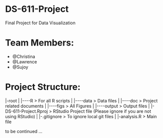 # DS-611-Project
Final Project for Data Visualization

# Team Members:
* @Christina
* @Lawrence
* @Sujoy

# Project Structure:


|-root
|
|----R       > For all R scripts
|
|----data    > Data files
|
|----doc     > Project related documents
|
|----figs    > All Figures 
|
|----output  > Output files
|
|-DS-611-Project.Rproj > RStudio Project file (Please ignore if you are not using RStudio)
|
|-.gitignore > To ignore local git files
|
|-analysis.R > Main file 



to be continued ...
